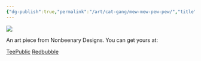 ```yaml
---
{"dg-publish":true,"permalink":"/art/cat-gang/mew-mew-pew-pew/","title":"Mew Mew Pew Pew","tags":["Art","Cats"]}
---
```



![](https://baserow-media.ams3.digitaloceanspaces.com/user_files/LfjWpU9JtycvxhCrqK5bw2RHFERZPnns_422ddbc512d6311388fa3b96005b9a773486c1e3e2973fa587acccba5c584608.png)

An art piece from Nonbeenary Designs. You can get yours at:

[TeePublic](https://www.teepublic.com/t-shirt/25742578-mess-with-the-mew-mew-get-the-pew-pew?store_id=258912)
[Redbubble](https://www.redbubble.com/shop/ap/151656454?ref=studio-promote)
